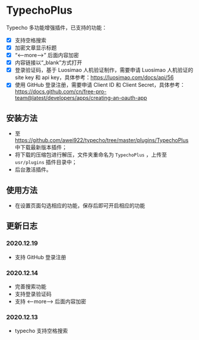 # TypechoPlus

Typecho 多功能增强插件，已支持的功能：

- [x] 支持空格搜索
- [x] 加密文章显示标题
- [x] “<--more-->” 后面内容加密
- [x] 内容链接以“_blank”方式打开
- [x] 登录验证码，基于 Luosimao 人机验证制作，需要申请 Luosimao 人机验证的 site key 和 api key，具体参考：https://luosimao.com/docs/api/56
- [x] 使用 GitHub 登录注册，需要申请 Client ID 和 Client Secret，具体参考：https://docs.github.com/cn/free-pro-team@latest/developers/apps/creating-an-oauth-app

## 安装方法

* 至 https://github.com/awei922/typecho/tree/master/plugins/TypechoPlus 中下载最新版本插件；
* 将下载的压缩包进行解压，文件夹重命名为 `TypechoPlus` ，上传至 `usr/plugins` 插件目录中；
* 后台激活插件。

## 使用方法
 
* 在设置页面勾选相应的功能，保存后即可开启相应的功能

## 更新日志

### 2020.12.19
- 支持 GitHub 登录注册

### 2020.12.14

- 完善搜索功能
- 支持登录验证码
- 支持 <--more--> 后面内容加密 

### 2020.12.13

* typecho 支持空格搜索
